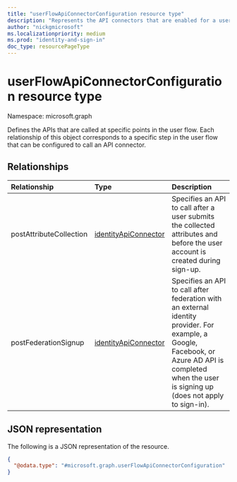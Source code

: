 ```yaml
---
title: "userFlowApiConnectorConfiguration resource type"
description: "Represents the API connectors that are enabled for a user flow."
author: "nickgmicrosoft"
ms.localizationpriority: medium
ms.prod: "identity-and-sign-in"
doc_type: resourcePageType
---
```


# userFlowApiConnectorConfiguration resource type

Namespace: microsoft.graph

Defines the APIs that are called at specific points in the user flow.  Each relationship of this object corresponds to a specific step in the user flow that can be configured to call an API connector.

## Relationships

| Relationship            | Type                                            | Description                                                                                                                                             |
| :---------------------- | :---------------------------------------------- | :------------------------------------------------------------------------------------------------------------------------------------------------------ |
| postAttributeCollection | [identityApiConnector](identityapiconnector.md) | Specifies an API to call after a user submits the collected attributes and before the user account is created during sign-up.|   
| postFederationSignup    | [identityApiConnector](identityapiconnector.md) | Specifies an API to call after federation with an external identity provider. For example, a Google, Facebook, or Azure AD API is completed when the user is signing up (does not apply to sign-in). |

## JSON representation

The following is a JSON representation of the resource.
<!-- {
  "blockType": "resource",
  "@odata.type": "microsoft.graph.userFlowApiConnectorConfiguration"
}
-->

``` json
{
  "@odata.type": "#microsoft.graph.userFlowApiConnectorConfiguration"
}
```

<!-- {
  "type": "#page.annotation",
  "description": "User flow API Connector Configuration",
  "keywords": "",
  "section": "documentation",
  "tocPath": "",
  "suppressions": [
  ]
}-->
